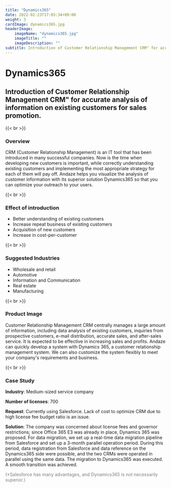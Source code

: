 ```yaml
---
title: "Dynamics365"
date: 2022-02-23T17:03:34+09:00
weight: 3
cardImage: dynamics365.jpg
headerImage:
    imageName: "dynamics365.jpg"
    imageTitle: ""
    imageDescription: ""
subtitle: Introduction of Customer Relationship Management CRM" for accurate analysis of information on existing customers for sales promotion.
---
```


# Dynamics365

## Introduction of Customer Relationship Management CRM" for accurate analysis of information on existing customers for sales promotion.

{{< br >}}

### Overview

CRM (Customer Relationship Management) is an IT tool that has been introduced in many successful companies. Now is the time when developing new customers is important, while correctly understanding existing customers and implementing the most appropriate strategy for each of them will pay off. Andaze helps you visualize the analysis of customer information with its superior solution Dynamics365 so that you can optimize your outreach to your users.

{{< br >}}

### Effect of introduction

- Better understanding of existing customers
- Increase repeat business of existing customers
- Acquisition of new customers
- Increase in cost-per-customer

{{< br >}}

### Suggested Industries

- Wholesale and retail
- Automotive
- Information and Communication
- Real estate
- Manufacturing

{{< br >}}

### Product Image

Customer Relationship Management CRM centrally manages a large amount of information, including data analysis of existing customers, inquiries from prospective customers, e-mail distribution, accurate sales, and after-sales service. It is expected to be effective in increasing sales and profits. Andaze can quickly develop a system with Dynamics 365, a customer relationship management system. We can also customize the system flexibly to meet your company's requirements and business.

{{< br >}}

### Case Study

**Industry**: Medium-sized service company  

**Number of licenses**: 700  

**Request**: Currently using Salesforce. Lack of cost to optimize CRM due to high license fee budget ratio is an issue.  

**Solution**: The company was concerned about license fees and governor restrictions; since Office 365 E3 was already in place, Dynamics 365 was proposed. For data migration, we set up a real-time data migration pipeline from Salesforce and set up a 3-month parallel operation period. During this period, data registration from Salesforce and data reference on the Dynamics365 side were possible, and the two CRMs were operated in parallel using the same data. The migration to Dynamics365 was executed. A smooth transition was achieved.

<font color="gray">(*Salesforce has many advantages, and Dynamics365 is not necessarily superior.)</font>